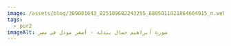 ```yaml
---
image: /assets/blog/309001643_825109602243295_8805011021864664915_n.webp
tags:
  - por2
imageAlt: صورة أبراهيم جمال ببدلة - أصغر مودل في مصر
---
```

